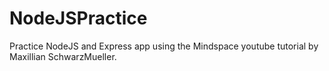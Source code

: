 # NodeJSPractice

Practice NodeJS and Express app using the Mindspace youtube tutorial by Maxillian SchwarzMueller.
